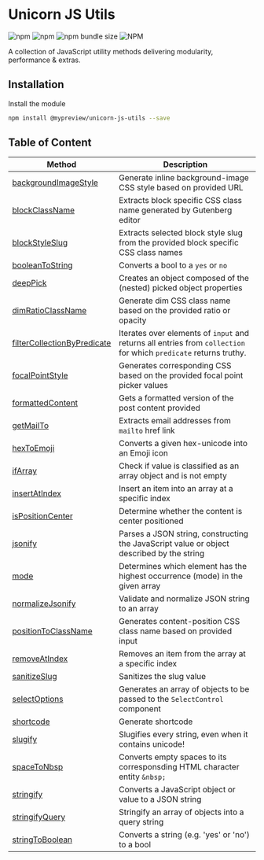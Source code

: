 # Unicorn JS Utils 

![npm](https://img.shields.io/npm/dy/@mypreview/unicorn-js-utils) 
![npm](https://img.shields.io/npm/v/@mypreview/unicorn-js-utils?label=version)
![npm bundle size](https://img.shields.io/bundlephobia/minzip/@mypreview/unicorn-js-utils)
![NPM](https://img.shields.io/npm/l/@mypreview/unicorn-js-utils)

A collection of JavaScript utility methods delivering modularity, performance & extras.

## Installation

Install the module

```bash
npm install @mypreview/unicorn-js-utils --save
```

## Table of Content

| Method                      | Description                                                                                                       |
|-----------------------------|-------------------------------------------------------------------------------------------------------------------|
| [backgroundImageStyle](https://github.com/mypreview/unicorn-js-utils/blob/main/src/backgroundImageStyle/index.js)        | Generate inline background-image CSS style based on provided URL                                                  |
| [blockClassName](https://github.com/mypreview/unicorn-js-utils/blob/main/src/blockClassName/index.js)              | Extracts block specific CSS class name generated by Gutenberg editor                                              |
| [blockStyleSlug](https://github.com/mypreview/unicorn-js-utils/blob/main/src/blockStyleSlug/index.js)              | Extracts selected block style slug from the provided block specific CSS class names                               |
| [booleanToString](https://github.com/mypreview/unicorn-js-utils/blob/main/src/booleanToString/index.js)             | Converts a bool to a `yes` or `no`                                                                                |
| [deepPick](https://github.com/mypreview/unicorn-js-utils/blob/main/src/deepPick/index.js)                    | Creates an object composed of the (nested) picked object properties                                               |
| [dimRatioClassName](https://github.com/mypreview/unicorn-js-utils/blob/main/src/dimRatioClassName/index.js)           | Generate dim CSS class name based on the provided ratio or opacity                                                |
| [filterCollectionByPredicate](https://github.com/mypreview/unicorn-js-utils/blob/main/src/filterCollectionByPredicate/index.js) | Iterates over elements of `input` and returns all entries from `collection` for which `predicate` returns truthy. |
| [focalPointStyle](https://github.com/mypreview/unicorn-js-utils/blob/main/src/focalPointStyle/index.js)             | Generates corresponding CSS based on the provided focal point picker values                                       |
| [formattedContent](https://github.com/mypreview/unicorn-js-utils/blob/main/src/formattedContent/index.js)            | Gets a formatted version of the post content provided                                                             |
| [getMailTo](https://github.com/mypreview/unicorn-js-utils/blob/main/src/getMailTo/index.js)                   | Extracts email addresses from `mailto` href link                                                                  |
| [hexToEmoji](https://github.com/mypreview/unicorn-js-utils/blob/main/src/hexToEmoji/index.js)                  | Converts a given hex-unicode into an Emoji icon                                                                   |
| [ifArray](https://github.com/mypreview/unicorn-js-utils/blob/main/src/ifArray/index.js)                     | Check if value is classified as an array object and is not empty                                                  |
| [insertAtIndex](https://github.com/mypreview/unicorn-js-utils/blob/main/src/insertAtIndex/index.js)               | Insert an item into an array at a specific index                                                                  |
| [isPositionCenter](https://github.com/mypreview/unicorn-js-utils/blob/main/src/isPositionCenter/index.js)            | Determine whether the content is center positioned                                                                |
| [jsonify](https://github.com/mypreview/unicorn-js-utils/blob/main/src/jsonify/index.js)                     | Parses a JSON string, constructing the JavaScript value or object described by the string                         |
| [mode](https://github.com/mypreview/unicorn-js-utils/blob/main/src/mode/index.js)                        | Determines which element has the highest occurrence (mode) in the given array                                     |
| [normalizeJsonify](https://github.com/mypreview/unicorn-js-utils/blob/main/src/normalizeJsonify/index.js)            | Validate and normalize JSON string to an array                                                                    |
| [positionToClassName](https://github.com/mypreview/unicorn-js-utils/blob/main/src/positionToClassName/index.js)         | Generates content-position CSS class name based on provided input                                                 |
| [removeAtIndex](https://github.com/mypreview/unicorn-js-utils/blob/main/src/removeAtIndex/index.js)               | Removes an item from the array at a specific index                                                                |
| [sanitizeSlug](https://github.com/mypreview/unicorn-js-utils/blob/main/src/sanitizeSlug/index.js)               | Sanitizes the slug value                                       |
| [selectOptions](https://github.com/mypreview/unicorn-js-utils/blob/main/src/selectOptions/index.js)               | Generates an array of objects to be passed to the `SelectControl` component                                       |
| [shortcode](https://github.com/mypreview/unicorn-js-utils/blob/main/src/shortcode/index.js)                   | Generate shortcode                                                                                                |
| [slugify](https://github.com/mypreview/unicorn-js-utils/blob/main/src/slugify/index.js)                     | Slugifies every string, even when it contains unicode!                                                            |
| [spaceToNbsp](https://github.com/mypreview/unicorn-js-utils/blob/main/src/spaceToNbsp/index.js)                 | Converts empty spaces to its corresponsding HTML character entity `&nbsp;`                                             |
| [stringify](https://github.com/mypreview/unicorn-js-utils/blob/main/src/stringify/index.js)                   | Converts a JavaScript object or value to a JSON string                                                            |
| [stringifyQuery](https://github.com/mypreview/unicorn-js-utils/blob/main/src/stringifyQuery/index.js)              | Stringify an array of objects into a query string                                                                 |
| [stringToBoolean](https://github.com/mypreview/unicorn-js-utils/blob/main/src/stringToBoolean/index.js)             | Converts a string (e.g. 'yes' or 'no') to a bool                                                                  |
